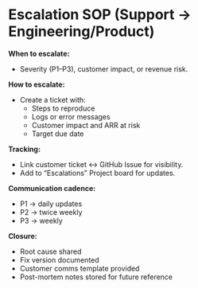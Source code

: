 # Escalation SOP (Support → Engineering/Product)

**When to escalate:**  
- Severity (P1–P3), customer impact, or revenue risk.  

**How to escalate:**  
- Create a ticket with:  
  - Steps to reproduce  
  - Logs or error messages  
  - Customer impact and ARR at risk  
  - Target due date  

**Tracking:**  
- Link customer ticket ↔ GitHub Issue for visibility.  
- Add to “Escalations” Project board for updates.  

**Communication cadence:**  
- P1 → daily updates  
- P2 → twice weekly  
- P3 → weekly  

**Closure:**  
- Root cause shared  
- Fix version documented  
- Customer comms template provided  
- Post-mortem notes stored for future reference  

